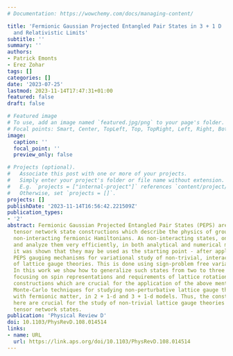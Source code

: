 ```yaml
---
# Documentation: https://wowchemy.com/docs/managing-content/

title: 'Fermionic Gaussian Projected Entangled Pair States in 3 + 1 D : Rotations
  and Relativistic Limits'
subtitle: ''
summary: ''
authors:
- Patrick Emonts
- Erez Zohar
tags: []
categories: []
date: '2023-07-25'
lastmod: 2023-11-14T17:47:31+01:00
featured: false
draft: false

# Featured image
# To use, add an image named `featured.jpg/png` to your page's folder.
# Focal points: Smart, Center, TopLeft, Top, TopRight, Left, Right, BottomLeft, Bottom, BottomRight.
image:
  caption: ''
  focal_point: ''
  preview_only: false

# Projects (optional).
#   Associate this post with one or more of your projects.
#   Simply enter your project's folder or file name without extension.
#   E.g. `projects = ["internal-project"]` references `content/project/deep-learning/index.md`.
#   Otherwise, set `projects = []`.
projects: []
publishDate: '2023-11-14T16:56:42.221509Z'
publication_types:
- '2'
abstract: Fermionic Gaussian Projected Entangled Pair States (PEPS) are fermionic
  tensor network state constructions which describe the physics of ground states of
  non-interacting fermionic Hamiltonians. As non-interacting states, one may study
  and analyze them very efficiently, in both analytical and numerical means. Recently
  it was shown that they may be used as the starting point - after applying so-called
  PEPS gauging mechanisms for variational study of non-trivial, interacting states
  of lattice gauge theories. This is done using sign-problem free variational Monte-Carlo.
  In this work we show how to generalize such states from two to three spatial dimensions,
  focusing on spin representations and requirements of lattice rotations. We present
  constructions which are crucial for the application of the above mentioned variational
  Monte-Carlo techniques for studying non-perturbative lattice gauge theory physics,
  with fermionic matter, in 2 + 1-d and 3 + 1-d models. Thus, the constructions presented
  here are crucial for the study of non-trivial lattice gauge theories with fermionic
  tensor network states.
publication: 'Physical Review D'
doi: 10.1103/PhysRevD.108.014514
links:
- name: URL
  url: https://link.aps.org/doi/10.1103/PhysRevD.108.014514
---
```

